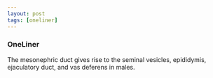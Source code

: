 ```yaml
---
layout: post
tags: [oneliner]
---
```



### OneLiner

The mesonephric duct gives rise to the seminal vesicles, epididymis, ejaculatory duct, and vas deferens in males.
